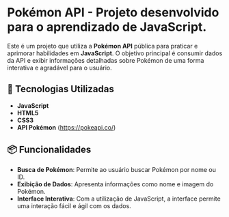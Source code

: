 # Pokémon API - Projeto desenvolvido para o aprendizado de JavaScript.

Este é um projeto que utiliza a **Pokémon API** pública para praticar e aprimorar habilidades em **JavaScript**. O objetivo principal é consumir dados da API e exibir informações detalhadas sobre Pokémon de uma forma interativa e agradável para o usuário.

## 🚀 Tecnologias Utilizadas

- **JavaScript**
- **HTML5**
- **CSS3**
- **API Pokémon** (https://pokeapi.co/)

## 📦 Funcionalidades

- **Busca de Pokémon**: Permite ao usuário buscar Pokémon por nome ou ID.
- **Exibição de Dados**: Apresenta informações como nome e imagem do Pokémon.
- **Interface Interativa**: Com a utilização de JavaScript, a interface permite uma interação fácil e ágil com os dados.
